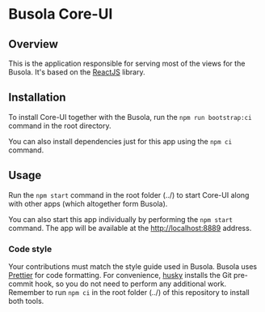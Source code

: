 # Busola Core-UI

## Overview

This is the application responsible for serving most of the views for the Busola. It's based on the [ReactJS](https://reactjs.org/) library.

## Installation

To install Core-UI together with the Busola, run the `npm run bootstrap:ci` command in the root directory.

You can also install dependencies just for this app using the `npm ci` command.

## Usage

Run the `npm start` command in the root folder (../) to start Core-UI along with other apps (which altogether form Busola).

You can also start this app individually by performing the `npm start` command. The app will be available at the [http://localhost:8889](http://localhost:8889) address.

### Code style

Your contributions must match the style guide used in Busola. Busola uses [Prettier](https://prettier.io) for code formatting. For convenience, [husky](https://github.com/typicode/husky) installs the Git pre-commit hook, so you do not need to perform any additional work. Remember to run `npm ci` in the root folder (../) of this repository to install both tools.
